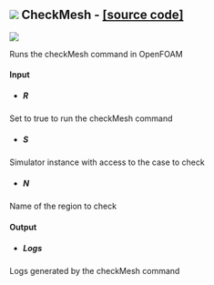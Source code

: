 ## ![](https://github.com/Eddy3D-Dev/Eddy3D/tree/dev/Documentation/Images/Icons/CheckMesh.png) CheckMesh - [[source code]](https://github.com/Eddy3D-Dev/Eddy3D/tree/dev/CheckMesh.cs)

![](https://github.com/Eddy3D-Dev/Eddy3D/tree/dev/Documentation/Images/Components/CheckMesh.png)

Runs the checkMesh command in OpenFOAM

#### Input
* ##### R 
Set to true to run the checkMesh command
* ##### S 
Simulator instance with access to the case to check
* ##### N 
Name of the region to check

#### Output
* ##### Logs
Logs generated by the checkMesh command